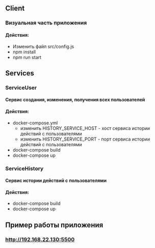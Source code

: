 ## **Client**
### Визуальная часть приложения
#### Действия:
- Изменить файл src/config.js
- npm install
- npm run start

## **Services**
### ServiceUser
#### Сервис создания, изменения, получения всех пользователей
#### Действия:
- docker-compose.yml 
  - изменить HISTORY_SERVICE_HOST - хост сервиса истории действий с пользователями
  - изменить HISTORY_SERVICE_PORT - порт сервиса истории действий с пользователями
- docker-compose build
- docker-compose up


### ServiceHistory
#### Сервис истории действий с пользователями
#### Действия:
- docker-compose build
- docker-compose up

## **Пример работы приложения**
### http://192.168.22.130:5500